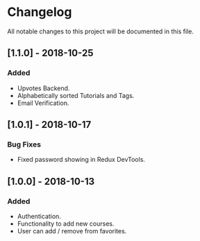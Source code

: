 # Changelog

All notable changes to this project will be documented in this file.

## [1.1.0] - 2018-10-25

### Added

-   Upvotes Backend.
-   Alphabetically sorted Tutorials and Tags.
-   Email Verification.

## [1.0.1] - 2018-10-17

### Bug Fixes

-   Fixed password showing in Redux DevTools.

## [1.0.0] - 2018-10-13

### Added

-   Authentication.
-   Functionality to add new courses.
-   User can add / remove from favorites.

